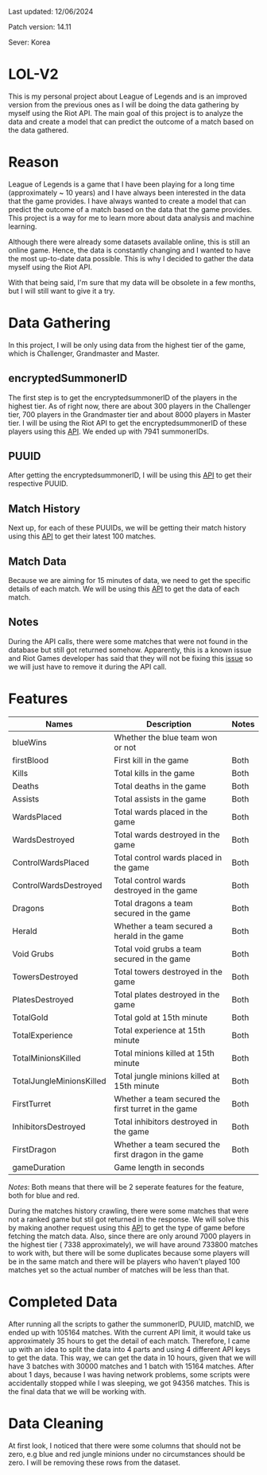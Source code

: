Last updated: 12/06/2024

Patch version: 14.11

Sever: Korea
# LOL-V2
This is my personal project about League of Legends and is an improved version from the previous ones as I will be doing the data gathering by myself using the Riot API. The main goal of this project is to analyze the data and create a model that can predict the outcome of a match based on the data gathered.

# Reason
League of Legends is a game that I have been playing for a long time (approximately ~ 10 years) and I have always been interested in the data that the game provides. I have always wanted to create a model that can predict the outcome of a match based on the data that the game provides. This project is a way for me to learn more about data analysis and machine learning.

Although there were already some datasets available online, this is still an online game. Hence, the data is constantly changing and I wanted to have the most up-to-date data possible. This is why I decided to gather the data myself using the Riot API. 

With that being said, I'm sure that my data will be obsolete in a few months, but I will still want to give it a try.

# Data Gathering
In this project, I will be only using data from the highest tier of the game, which is Challenger, Grandmaster and Master.

## encryptedSummonerID
The first step is to get the encryptedsummonerID of the players in the highest tier. As of right now, there are about 300 players in the Challenger tier, 700 players in the Grandmaster tier and about 8000 players in Master tier. I will be using the Riot API to get the encryptedsummonerID of these players using this [API](https://developer.riotgames.com/apis#league-exp-v4). We ended up with 7941 summonerIDs.
## PUUID
After getting the encryptedsummonerID, I will be using this [API](https://developer.riotgames.com/apis#summoner-v4) to get their respective PUUID.

## Match History
Next up, for each of these PUUIDs, we will be getting their match history using this [API](https://developer.riotgames.com/apis#match-v5/GET_getMatchIdsByPUUID) to get their latest 100 matches.

## Match Data
Because we are aiming for 15 minutes of data, we need to get the specific details of each match. We will be using this [API](https://developer.riotgames.com/apis#match-v5/GET_getTimeline) to get the data of each match.

## Notes
During the API calls, there were some matches that were not found in the database but still got returned somehow. Apparently, this is a known issue and Riot Games developer has said that they will not be fixing this [issue](https://github.com/RiotGames/developer-relations/issues/807) so we will just have to remove it during the API call.
# Features
| **Names** | **Description** | Notes |
| --- | --- | --- |
| blueWins| Whether the blue team won or not |  |
| firstBlood | First kill in the game | Both |
| Kills | Total kills in the game | Both |
| Deaths | Total deaths in the game | Both |
| Assists | Total assists in the game | Both |
| WardsPlaced | Total wards placed in the game | Both |
| WardsDestroyed | Total wards destroyed in the game | Both | 
| ControlWardsPlaced | Total control wards placed in the game | Both |
| ControlWardsDestroyed | Total control wards destroyed in the game | Both | 
| Dragons | Total dragons a team secured in the game | Both |
| Herald | Whether a team secured a herald in the game | Both | 
| Void Grubs | Total void grubs a team secured in the game | Both |
| TowersDestroyed | Total towers destroyed in the game | Both |
| PlatesDestroyed | Total plates destroyed in the game | Both |
| TotalGold | Total gold at 15th minute | Both |
| TotalExperience | Total experience at 15th minute | Both |
| TotalMinionsKilled | Total minions killed at 15th minute | Both | 
| TotalJungleMinionsKilled | Total jungle minions killed at 15th minute | Both | 
| FirstTurret | Whether a team secured the first turret in the game | Both |
| InhibitorsDestroyed | Total inhibitors destroyed in the game | Both |
| FirstDragon | Whether a team secured the first dragon in the game | Both |
| gameDuration | Game length in seconds | |

*Notes*: Both means that there will be 2 seperate features for the feature, both for blue and red.

During the matches history crawling, there were some matches that were not a ranked game but stil got returned in the response. We will solve this by making another request using this [API](https://developer.riotgames.com/apis#match-v5/GET_getMatch) to get the type of game before fetching the match data. Also, since there are only around 7000 players in the highest tier ( 7338 approximately), we will have around 733800 matches to work with, but there will be some duplicates because some players will be in the same match and there will be players who haven't played 100 matches yet so the actual number of matches will be less than that.

# Completed Data
After running all the scripts to gather the summonerID, PUUID, matchID, we ended up with 105164 matches. With the current API limit, it would take us approximately 35 hours to get the detail of each match. Therefore, I came up with an idea to split the data into 4 parts and using 4 different API keys to get the data. This way, we can get the data in 10 hours, given that we will have 3 batches with 30000 matches and 1 batch with 15164 matches. After about 1 days, because I was having network problems, some scripts were accidentally stopped while I was sleeping, we got 94356 matches. This is the final data that we will be working with.

# Data Cleaning
At first look, I noticed that there were some columns that should not be zero, e.g blue and red jungle minions under no circumstances should be zero. I will be removing these rows from the dataset. 


